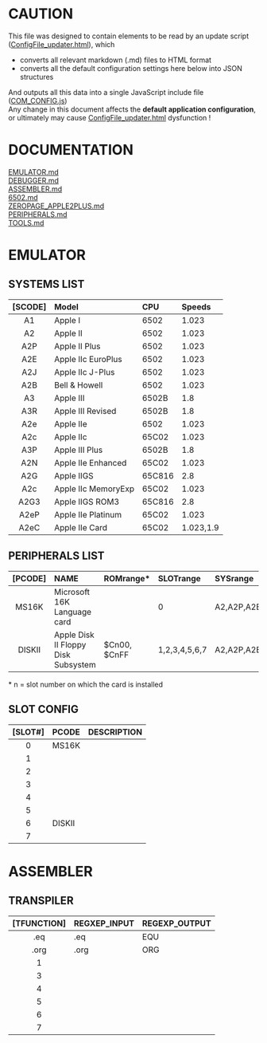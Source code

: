 # CAUTION

This file was designed to contain elements to be read by an update script ([ConfigFile_updater.html](../tools/ConfigFile_updater.html)), which  
* converts all relevant markdown (.md) files to HTML format  
* converts all the default configuration settings here below into JSON structures  

And outputs all this data into a single JavaScript include file ([COM_CONFIG.js](../res/COM_CONFIG.js))  
Any change in this document affects the **default application configuration**, or ultimately may cause [ConfigFile_updater.html](../tools/ConfigFile_updater.html) dysfunction !


# DOCUMENTATION  
[EMULATOR.md](https://github.com/RetroAppleJS/RetroAppleJS.github.io/blob/main/docs/EMULATOR.md)  
[DEBUGGER.md](https://github.com/RetroAppleJS/RetroAppleJS.github.io/blob/main/docs/DEBUGGER.md)  
[ASSEMBLER.md](https://github.com/RetroAppleJS/RetroAppleJS.github.io/blob/main/docs/ASSEMBLER.md)   
[6502.md](https://github.com/RetroAppleJS/RetroAppleJS.github.io/blob/main/docs/6502.md)  
[ZEROPAGE_APPLE2PLUS.md](https://github.com/RetroAppleJS/RetroAppleJS.github.io/blob/main/docs/ZEROPAGE_APPLE2PLUS.md)  
[PERIPHERALS.md](https://github.com/RetroAppleJS/RetroAppleJS.github.io/blob/main/docs/PERIPHERALS.md)  
[TOOLS.md](https://github.com/RetroAppleJS/RetroAppleJS.github.io/blob/main/docs/TOOLS.md) 

# EMULATOR

## SYSTEMS LIST

|[SCODE]| Model              | CPU        | Speeds    |
| :---: | :----------------- | :--------- | :-------- |
| A1    | Apple I            | 6502       | 1.023     |
| A2    | Apple II           | 6502       | 1.023     |
| A2P   | Apple II Plus      | 6502       | 1.023     |
| A2E   | Apple IIc EuroPlus | 6502       | 1.023     |
| A2J   | Apple IIc J-Plus   | 6502       | 1.023     |
| A2B   | Bell & Howell      | 6502       | 1.023     |
| A3    | Apple III          | 6502B      | 1.8       |
| A3R   | Apple III Revised  | 6502B      | 1.8       |
| A2e   | Apple IIe          | 6502       | 1.023     |
| A2c   | Apple IIc          | 65C02      | 1.023     |
| A3P   | Apple III Plus     | 6502B      | 1.8       |
| A2N   | Apple IIe Enhanced | 65C02      | 1.023     |
| A2G   | Apple IIGS         | 65C816     | 2.8       |
| A2c   | Apple IIc MemoryExp| 65C02      | 1.023     |
| A2G3  | Apple IIGS ROM3    | 65C816     | 2.8       |
| A2eP  | Apple IIe Platinum | 65C02      | 1.023     |
| A2eC  | Apple IIe Card     | 65C02      | 1.023,1.9 |


## PERIPHERALS LIST

|[PCODE]| NAME                                   | ROMrange\*      | SLOTrange    | SYSrange    | Manuals       |
| :-----: | :----------------------------------- | :-------------- | :------------|:----------- |:------------- |
| MS16K   | Microsoft 16K Language card          |                 | 0            | A2,A2P,A2E  |               | 
| DISKII  | Apple Disk II Floppy Disk Subsystem  |     $Cn00, $CnFF| 1,2,3,4,5,6,7| A2,A2P,A2E  | [user_manual](https://mirrors.apple2.org.za/Apple%20II%20Documentation%20Project/Peripherals/Disk%20Drives/Apple%20Disk%20II/Manuals/Apple%20Disk%20II%20Floppy%20Disk%20Subsystem%20-%20Installation%20and%20Operating%20Manual.pdf),[technical_manual](https://www.bigmessowires.com/2021/11/12/the-amazing-disk-ii-controller-card/) |


\* n = slot number on which the card is installed

## SLOT CONFIG

|[SLOT#] | PCODE      | DESCRIPTION       |
| :----: | :--------- | :---------------- |
|   0    | MS16K      |                   | 
|   1    |            |                   |
|   2    |            |                   |
|   3    |            |                   |
|   4    |            |                   |
|   5    |            |                   |
|   6    | DISKII     |                   |
|   7    |            |                   |

# ASSEMBLER

## TRANSPILER

|[TFUNCTION] | REGXEP_INPUT | REGEXP_OUTPUT     |
| :--------: | :----------- | :---------------- |
|   .eq      | \.eq         | EQU               | 
|   .org     | \.org        | ORG               |
|   1        |              |                   |
|   3        |              |                   |
|   4        |              |                   |
|   5        |              |                   |
|   6        |              |                   |
|   7        |              |                   |

